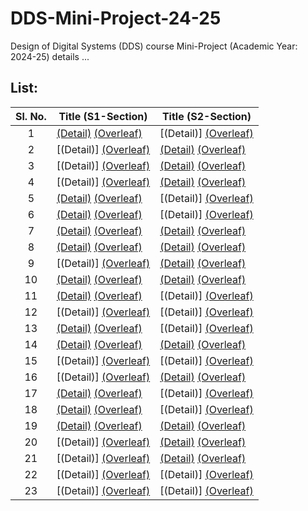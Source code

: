 # DDS-Mini-Project-24-25
Design of Digital Systems (DDS) course Mini-Project (Academic Year: 2024-25) details ...

## List:

| Sl. No. | Title (S1-Section) | Title (S2-Section) |
| :---: | --- | --- |
| 1 | [(Detail)](https://github.com/Akshat-Bharara/S1-T1-Reed-Solomon-Codes) [(Overleaf)](https://www.overleaf.com/project/66f83fdaa7ab13ae4c46ac32) | [(Detail)] [(Overleaf)](https://www.overleaf.com/project/66f8408dfe9c6060f4f4bd0a) |
| 2 | [(Detail)] [(Overleaf)](https://www.overleaf.com/project/66f83fe5aa38c4286de52d8b) | [(Detail)](https://github.com/Sravanthi355/S2_T2) [(Overleaf)](https://www.overleaf.com/project/66f84094cbf1a63e08de8ad7) |
| 3 | [(Detail)] [(Overleaf)](https://www.overleaf.com/project/66f83feefe9c6060f4f49e55) | [(Detail)](https://github.com/AJO248/DDS-Mini-Project-S2-T3) [(Overleaf)](https://www.overleaf.com/project/66f8409bfe9c6060f4f4bf5c) |
| 4 | [(Detail)] [(Overleaf)](https://www.overleaf.com/project/66f83ff6c6eb1ff4c30671a9) | [(Detail)](https://github.com/Puja-me/dds-mini-project_S2-T4) [(Overleaf)](https://www.overleaf.com/project/66f840a2cbf1a63e08de8f1b) |
| 5 | [(Detail)](https://github.com/UtsavBhamra/S1-T5-DDS-mini-project-DineFlow) [(Overleaf)](https://www.overleaf.com/project/66f83ffecbf1a63e08de6b02) | [(Detail)] [(Overleaf)](https://www.overleaf.com/project/66f840a80f9e207fe0723737) |
| 6 | [(Detail)](https://github.com/preranp/S1-T6) [(Overleaf)](https://www.overleaf.com/project/66f84005a7ab13ae4c46b2c1) | [(Detail)] [(Overleaf)](https://www.overleaf.com/project/66f840affb328954402c2dd8) |
| 7 | [(Detail)](https://github.com/shanjiv177/S1_T7_Interactive_Cricket_Like_Game_Simulator) [(Overleaf)](https://www.overleaf.com/project/66f8400cc6eb1ff4c306760b) | [(Detail)](https://github.com/rakshit-grg/S2-T7-SeatSmart) [(Overleaf)](https://www.overleaf.com/project/66f840b5fb2268efc4db0ead) |
| 8 | [(Detail)](https://github.com/vin06eet/S1-Team8) [(Overleaf)](https://www.overleaf.com/project/66f84012fe9c6060f4f4a404) | [(Detail)](https://github.com/VarshiniAdurti28/DDS_Project_S2-T8) [(Overleaf)](https://www.overleaf.com/project/66f840bc34b3c53668ae3563) |
| 9 | [(Detail)] [(Overleaf)](https://www.overleaf.com/project/66f84018aa38c4286de537ed) | [(Detail)](https://github.com/Padmavati-123/S2-T9) [(Overleaf)](https://www.overleaf.com/project/66f840c246c132e3bf40731a) |
| 10 | [(Detail)](https://github.com/aparkhi83/Elderly-Care-Monitoring-System-S1-10) [(Overleaf)](https://www.overleaf.com/project/66f8401f0f9e207fe07215bf) | [(Detail)](https://github.com/sharhaan89/S2-T10) [(Overleaf)](https://www.overleaf.com/project/66f840c9cbf1a63e08de944e) |
| 11 | [(Detail)](https://github.com/Vanshika-Mittal/S1-T11) [(Overleaf)]() | [(Detail)] [(Overleaf)]() |
| 12 | [(Detail)] [(Overleaf)]() | [(Detail)] [(Overleaf)]() |
| 13 | [(Detail)](https://github.com/sblprateek05/S1-T13-Hardware-Implementation-of-Hashing-Algorithm) [(Overleaf)]() | [(Detail)] [(Overleaf)]() |
| 14 | [(Detail)](https://github.com/shreyaslal/Team-S1-T14-for-DDS-Miniproject-) [(Overleaf)]() | [(Detail)](https://github.com/Mithun-144/S2-T14) [(Overleaf)]() |
| 15 | [(Detail)] [(Overleaf)]() | [(Detail)] [(Overleaf)]() |
| 16 | [(Detail)] [(Overleaf)]() | [(Detail)](https://github.com/poolsgithub/DDS-mini-project-S2-T-16) [(Overleaf)]() |
| 17 | [(Detail)](https://github.com/charuneyam/S1-T17-Prepaid-Smart-Energy-Management-System) [(Overleaf)]() | [(Detail)] [(Overleaf)]() |
| 18 | [(Detail)](https://github.com/abhavyasri/An-Enhanced-Kavach-System-for-Train-Accident-Prevention_S1-T18) [(Overleaf)]() | [(Detail)] [(Overleaf)]() |
| 19 | [(Detail)](https://github.com/falconakhil/S1-T19-Small-Scale-Implementation-of-ChaCha20-Encrypter) [(Overleaf)]() | [(Detail)](https://github.com/Rudranx/S2-T19-CasinoSlotMachine) [(Overleaf)]() |
| 20 | [(Detail)] [(Overleaf)]() | [(Detail)](https://github.com/praveenyadav2005/S2-T20) [(Overleaf)]() |
| 21 | [(Detail)] [(Overleaf)]() | [(Detail)](https://github.com/Srishti-K15/S2-T21) [(Overleaf)]() |
| 22 | [(Detail)] [(Overleaf)]() | [(Detail)] [(Overleaf)](https://www.overleaf.com/project/66f84114fb2268efc4db2a64) |
| 23 | [(Detail)] [(Overleaf)]() | [(Detail)] [(Overleaf)](https://www.overleaf.com/project/66f8411d34b3c53668ae46a3) |
